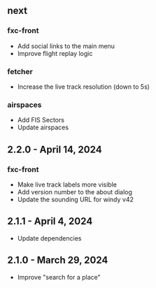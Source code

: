 ## next

### fxc-front

- Add social links to the main menu
- Improve flight replay logic

### fetcher

- Increase the live track resolution (down to 5s)

### airspaces

- Add FIS Sectors
- Update airspaces

## 2.2.0 - April 14, 2024

### fxc-front

- Make live track labels more visible
- Add version number to the about dialog
- Update the sounding URL for windy v42

## 2.1.1 - April 4, 2024

- Update dependencies

## 2.1.0 - March 29, 2024

- Improve "search for a place"

